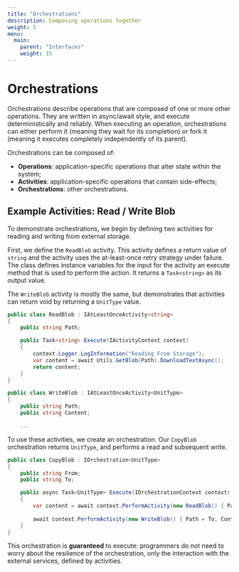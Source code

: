 ```yaml
---
title: "Orchestrations"
description: Composing operations together
weight: 5
menu:
  main: 
    parent: "Interfaces"
    weight: 15
---
```


# Orchestrations

Orchestrations describe operations that are composed of one or more other operations. They are written in async/await style, and execute deterministically and reliably. When executing an operation, orchestrations can either perform it (meaning they wait for its completion) or fork it (meaning it executes completely independently of its parent).

Orchestrations can be composed of:

* **Operations**: application-specific operations that alter state within the system;
* **Activities**: application-specific operations that contain side-effects;
* **Orchestrations**: other orchestrations.

## Example Activities: Read / Write Blob

To demonstrate orchestrations, we begin by defining two activities for reading and writing from external storage.

First, we define the ```ReadBlob``` activity.  This activity defines a return value of ```string``` and the activity uses the at-least-once retry strategy under failure.  The class defines instance variables for the input for the activity an execute method that is used to perform the action.  It returns a ```Task<string>``` as its output value.

The ```WriteBlob``` activity is mostly the same, but demonstrates that activities can return void by returning a ```UnitType``` value.

```c#
public class ReadBlob : IAtLeastOnceActivity<string>
{
    public string Path;

    public Task<string> Execute(IActivityContext context)
    {
        context.Logger.LogInformation("Reading From Storage");
        var content = await Utils.GetBlob(Path).DownloadTextAsync();
        return content;
    }
}

public class WriteBlob : IAtLeastOnceActivity<UnitType>
{
    public string Path;
    public string Content;

    ...
```

To use these activities, we create an orchestration.  Our ```CopyBlob``` orchestration returns ```UnitType```, and performs a read and subsequent write.

```c#
public class CopyBlob : IOrchestration<UnitType>
{
    public string From;
    public string To;

    public async Task<UnitType> Execute(IOrchestrationContext context)
    {
        var content = await context.PerformActivity(new ReadBlob() { Path = From });
            
        await context.PerformActivity(new WriteBlob() { Path = To, Content = content});
    }
}
```

This orchestration is **guaranteed** to execute: programmers do not need to worry about the resilience of the orchestration, only the interaction with the external services, defined by activities.